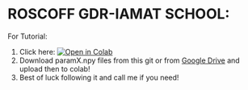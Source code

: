 # ROSCOFF GDR-IAMAT SCHOOL:

For Tutorial: 
1.  Click here: [![Open in Colab](https://colab.research.google.com/assets/colab-badge.svg)](https://colab.research.google.com/github/jpalastus/Notebooks/blob/main/Roscoff%20GDR-IAMAT%20School%202023/Roscoff_Basics_Colab.ipynb)
2.  Download paramX.npy files from this git or from [Google Drive](https://drive.google.com/drive/folders/1dDGpap83xl8NoSbJA4ItCNNMscnJkZw7?usp=share_link) and upload then to colab!
3.  Best of luck following it and call me if you need!
